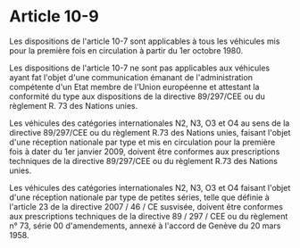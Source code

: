 # Article 10-9

Les dispositions de l'article 10-7 sont applicables à tous les véhicules mis pour la première fois en circulation à partir du 1er octobre 1980.

Les dispositions de l'article 10-7 ne sont pas applicables aux véhicules ayant fat l'objet d'une communication émanant de l'administration compétente d'un Etat membre de l'Union européenne et attestant la conformité du type aux dispositions de la directive 89/297/CEE ou du règlement R. 73 des Nations unies.

Les véhicules des catégories internationales N2, N3, O3 et O4 au sens de la directive 89/297/CEE ou du règlement R.73 des Nations unies, faisant l'objet d'une réception nationale par type et mis en circulation pour la première fois à dater du 1er janvier 2009, doivent être conformes aux prescriptions techniques de la directive 89/297/CEE ou du règlement R.73 des Nations unies.

Les véhicules des catégories internationales N2, N3, O3 et O4 faisant l'objet d'une réception nationale par type de petites séries, telle que définie à l'article 23 de la directive 2007 / 46 / CE susvisée, doivent être conformes aux prescriptions techniques de la directive 89 / 297 / CEE ou du règlement n° 73, série 00 d'amendements, annexé à l'accord de Genève du 20 mars 1958.
